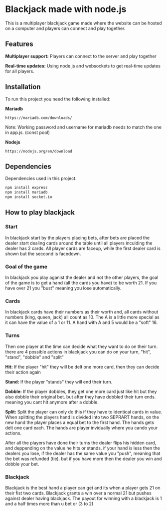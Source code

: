 # Blackjack made with node.js
This is a multiplayer blackjack game made where the website can be hosted on a computer and players can connect and play together.

## Features
**Multiplayer support:** Players can connect to the server and play together

**Real-time updates:**
Using node.js and websockets to get real-time updates for all players.

## Installation
To run this project you need the following installed:

**Mariadb**

```https://mariadb.com/downloads/```

Note: Working password and username for mariadb needs to match the one in app.js. (const pool)

**Nodejs**

```https://nodejs.org/en/download```

## Dependencies
Dependencies used in this project.
```sh
npm install express
npm install mariadb
npm install socket.io
```

## How to play blackjack
### Start
In blackjack start by the players placing bets, after bets are placed the dealer start dealing cards around the table until all players inculding the dealer has 2 cards. All player cards are faceup, while the first dealer card is shown but the seccond is facedown.

### Goal of the game
In blackjack you play aganist the dealer and not the other players, the goal of the game is to get a hand (all the cards you have) to be worth 21. If you have over 21 you "bust" meaning you lose automatically. 

### Cards
In blackjack cards have their numbers as their worth and, all cards without numbers (king, queen, jack) all count as 10. The A is a little more special as it can have the value of a 1 or 11. A hand with A and 5 would be a "soft" 16.

### Turns
Then one player at the time can decide what they want to do on their turn. there are 4 possible actions in blackjack you can do on your turn, "hit", "stand", "dobble" and "split"

**Hit:**
If the player "hit" they will be delt one more card, then they can decide their action again

**Stand:**
If the player "stands" they will end their turn.

**Dobble:**
If the player dobbles, they get one more card just like hit but they also dobble their original bet. but after they have dobbled their turn ends. meaning you cant hit anymore after a dobble.

**Split:**
Split the player can only do this if they have to identical cards in value. When splitting the players hand is divided into two SEPRART hands, on the new hand the player places a equal bet to the first hand. The hands gets delt one card each. The hands are player invidually where you cando your actions.

After all the players have done their turns the dealer flips his hidden card, and deppending on the value he hits or stands. if your hand is less then the dealers you lose, if the dealer has the same value you "push", meaning that the bet was refunded (tie). but if you have more then the dealer you win and dobble your bet.

### Blackjack
Blackjack is the best hand a player can get and its when a player gets 21 on their fist two cards. Blackjack grants a win over a normal 21 but pushes against dealer having blackjack. The payout for winning with a blackjack is 1 and a half times more than u bet or (3 to 2)
